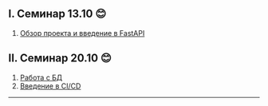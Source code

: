## I. Cеминар 13.10 :blush:
1. [Обзор проекта и введение в FastAPI][intro]

## II. Семинар 20.10 :blush:
1. [Работа с БД][db]
2. [Введение в CI/CD][ci_intro]

---

[intro]: assets/materials/fastapi_introduction.md "intro"
[db]: assets/materials/add_database.md "db"
[ci_intro]: assets/materials/ci_intro.md "ci_intro"